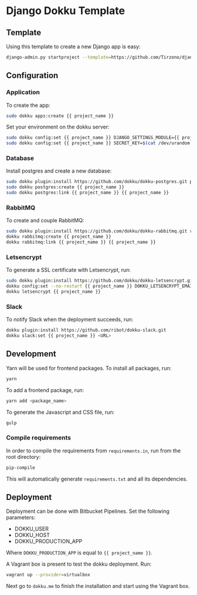# Django Dokku Template

## Template

Using this template to create a new Django app is easy:

```bash
django-admin.py startproject --template=https://github.com/Tirzono/django-dokku-template-plus/archive/master.zip -e py,md,example,json,sh,js,yml -n Procfile {{ project_name }} .
```

## Configuration

### Application

To create the app:

```bash
sudo dokku apps:create {{ project_name }}
```

Set your environment on the dokku server:

```bash
sudo dokku config:set {{ project_name }} DJANGO_SETTINGS_MODULE={{ project_name }}.settings.production
sudo dokku config:set {{ project_name }} SECRET_KEY=$(cat /dev/urandom | tr -dc 'a-zA-Z0-9' | fold -w 32 | head -n 1)
```

### Database

Install postgres and create a new database:

```bash
sudo dokku plugin:install https://github.com/dokku/dokku-postgres.git postgres
sudo dokku postgres:create {{ project_name }}
sudo dokku postgres:link {{ project_name }} {{ project_name }}
```

### RabbitMQ

To create and couple RabbitMQ:

```bash
sudo dokku plugin:install https://github.com/dokku/dokku-rabbitmq.git rabbitmq
dokku rabbitmq:create {{ project_name }}
dokku rabbitmq:link {{ project_name }} {{ project_name }}
```

### Letsencrypt

To generate a SSL certificate with Letsencrypt, run:

```bash
sudo dokku plugin:install https://github.com/dokku/dokku-letsencrypt.git
dokku config:set --no-restart {{ project_name }} DOKKU_LETSENCRYPT_EMAIL=<EMAIL>
dokku letsencrypt {{ project_name }}
```

### Slack

To notify Slack when the deployment succeeds, run:

```bash
dokku plugin:install https://github.com/ribot/dokku-slack.git
dokku slack:set {{ project_name }} <URL>
```

## Development

Yarn will be used for frontend packages. To install all packages, run:

```bash
yarn
```

To add a frontend package, run:

```bash
yarn add <package_name>
```

To generate the Javascript and CSS file, run:

```bash
gulp
```

### Compile requirements

In order to compile the requirements from `requirements.in`, run from the root directory:


```bash
pip-compile
```

This will automatically generate `requirements.txt` and all its dependencies.

## Deployment

Deployment can be done with Bitbucket Pipelines. Set the following
parameters:

* DOKKU_USER
* DOKKU_HOST
* DOKKU_PRODUCTION_APP

Where `DOKKU_PRODUCTION_APP` is equal to `{{ project_name }}`.

A Vagrant box is present to test the dokku deployment. Run:

```bash
vagrant up --provider=virtualbox
```

Next go to `dokku.me` to finish the installation and start using the
Vagrant box.
